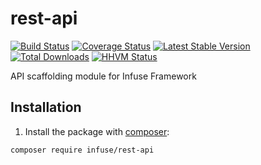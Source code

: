 rest-api
=============

[![Build Status](https://travis-ci.org/infusephp/rest-api.png?branch=master)](https://travis-ci.org/infusephp/rest-api)
[![Coverage Status](https://coveralls.io/repos/infusephp/rest-api/badge.png)](https://coveralls.io/r/infusephp/rest-api)
[![Latest Stable Version](https://poser.pugx.org/infuse/rest-api/v/stable.png)](https://packagist.org/packages/infuse/rest-api)
[![Total Downloads](https://poser.pugx.org/infuse/rest-api/downloads.png)](https://packagist.org/packages/infuse/rest-api)
[![HHVM Status](http://hhvm.h4cc.de/badge/infuse/rest-api.svg)](http://hhvm.h4cc.de/package/infuse/rest-api)

API scaffolding module for Infuse Framework

## Installation

1. Install the package with [composer](http://getcomposer.org):

```
composer require infuse/rest-api
```